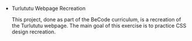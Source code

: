 * Turlututu Webpage Recreation 

    This project, done as part of the BeCode curriculum, is a recreation of the Turlututu webpage. The main goal of this exercise is to practice CSS design recreation.

